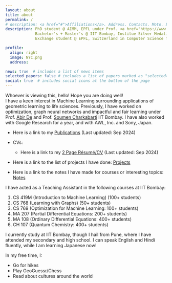 ```yaml
---
layout: about
title: about
permalink: /
# description: <a href="#">Affiliations</a>. Address. Contacts. Moto. Etc.
description: PhD student @ AIMM, EPFL under Prof. <a href="https://www.bunnelab.com/"> Charlotte Bunne </a> <br>
             Bachelor's + Master's @ IIT Bombay, Institue Silver Medalist<br>
             Exchange student @ EPFL, Switzerland in Computer Science for Autumn 2022-23

profile:
  align: right
  image: NYC.png
  address: 

news: true  # includes a list of news items
selected_papers: false # includes a list of papers marked as "selected={true}"
social: true  # includes social icons at the bottom of the page
---
```


Whoever is viewing this, hello! Hope you are doing well!<br>
I have a keen interest in Machine Learning surrounding applications of geometric learning to life sciences. Previously, I have worked on optimization, graph neural networks and impactful and fair learning under Prof. [Abir De](https://abir-de.github.io/) and Prof. [Soumen Charkabarti](https://www.cse.iitb.ac.in/~soumen/) IIT Bombay. I have also worked with Google Research for a year, and with AWL, Inc. and Sony, Japan. 





  - Here is a link to my [Publications](publications) (Last updated: Sep 2024)

  - CVs:
    <!-- - Here is a link to my [Long Résumé/CV](CV.pdf) (Last updated: Nov 2023)<br> -->
    - Here is a link to my [2 Page Résumé/CV](Sep_CV.pdf) (Last updated: Sep 2024)

  - Here is a link to the list of projects I have done: [Projects](projects)

  - Here is a link to the notes I have made for courses or interesting topics: [Notes](notes)




I have acted as a Teaching Assistant in the following courses at IIT Bombay:
1. CS 419M (Introduction to Machine Learning) (100+ students)
2. CS 768 (Learning with Graphs) (50+ students)
3. CS 769 (Optimization for Machine Learning: 100+ students) 
4. MA 207 (Partial Differential Equations: 200+ students)
5. MA 108 (Ordinary Differential Equations: 400+ students)
6. CH 107 (Quantum Chemistry: 400+ students)



I currently study at IIT Bombay, though I hail from Pune, where I have attended my secondary and high school. I can speak English and Hindi fluently, while I am learning Japanese now!

<!-- Oh by the way, I am also trying to maintain a blog [here](blog), in which I seldom post, but mostly its something related to machine learning or algorithms.
 -->

In my free time, I:
- Go for hikes
- Play GeoGuessr/Chess
- Read about cultures around the world








